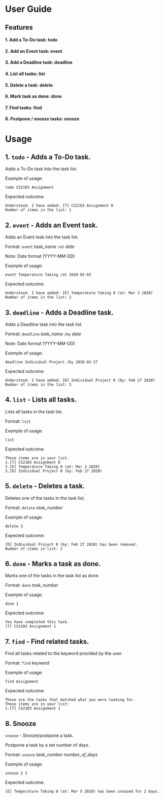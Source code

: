 # User Guide

## Features


#### 1. Add a To-Do task: todo
#### 2. Add an Event task: event
#### 3. Add a Deadline task: deadline
#### 4. List all tasks: list
#### 5. Delete a task: delete
#### 6. Mark task as done: done
#### 7. Find tasks: find
#### 8. Postpone / snooze tasks: snooze

# Usage

## 1. `todo` - Adds a To-Do task.

Adds a To-Do task into the task list.

Example of usage: 

`todo CS2103 Assignment`

Expected outcome:

`Understood. I have added: [T] CS2103 Assignment 0`  
`Number of items in the list: 1`  


## 2. `event` - Adds an Event task.

Adds an Event task into the task list.

Format: `event` *task_name* `/at` *date*

Note: Date format (YYYY-MM-DD)

Example of usage: 

`event Temperature Taking /at 2020-03-03`

Expected outcome:

`Understood. I have added: [E] Temperature Taking 0 (at: Mar 3 2020)`  
`Number of items in the list: 2`  


## 3. `deadline` - Adds a Deadline task.

Adds a Deadline task into the task list.

Format: `deadline` *task_name* `/by` *date*

Note: Date format (YYYY-MM-DD)

Example of usage: 

`deadline Individual Project /by 2020-02-27`

Expected outcome:


`Understood. I have added: [D] Individual Project 0 (by: Feb 27 2020)`  
`Number of items in the list: 3`
  

## 4. `list` - Lists all tasks.

Lists all tasks in the task list.

Format: `list` 

Example of usage: 

`list`

Expected outcome:

`These items are in your list.`  
`1.[T] CS2103 Assignment 0`  
`2.[E] Temperature Taking 0 (at: Mar 3 2020)`  
`3.[D] Individual Project 0 (by: Feb 27 2020)`  


## 5. `delete` - Deletes a task.

Deletes one of the tasks in the task list.  

Format: `delete` *task_number*

Example of usage: 

`delete 3`

Expected outcome:  

`[D] Individual Project 0 (by: Feb 27 2020) has been removed.`  
`Number of items in list: 2`  

  
## 6. `done` - Marks a task as done.

Marks one of the tasks in the task list as done.  

Format: `done` *task_number*

Example of usage: 

`done 1`

Expected outcome:  

`You have completed this task.`  
`[T] CS2103 Assignment 1`


## 7. `find` - Find related tasks.

Find all tasks related to the keyword provided by the user.  

Format: `find` *keyword*

Example of usage: 

`find Assignment`

Expected outcome:  

`These are the tasks that matched what you were looking for.`  
`These items are in your list:`  
`1.[T] CS2103 Assignment 1`

## 8. Snooze
`snooze` - Snooze/postpone a task.

Postpone a task by a set number of days. 

Format: `snooze` *task_number* *number_of_days*

Example of usage: 

`snooze 2 2`

Expected outcome:  

`[E] Temperature Taking 0 (at: Mar 5 2020) has been snoozed for 2 days.`  

